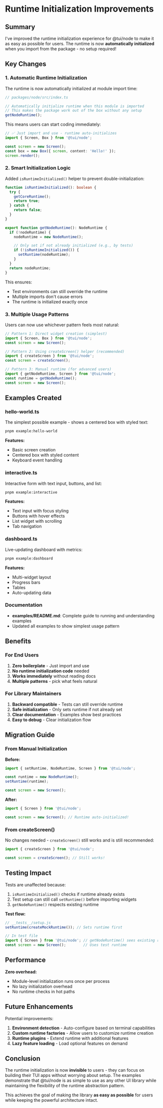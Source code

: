 # Runtime Initialization Improvements

## Summary

I've improved the runtime initialization experience for @tui/node to make it as easy as possible for users. The runtime is now **automatically initialized** when you import from the package - no setup required!

## Key Changes

### 1. Automatic Runtime Initialization

The runtime is now automatically initialized at module import time:

```typescript
// packages/node/src/index.ts

// Automatically initialize runtime when this module is imported
// This makes the package work out of the box without any setup
getNodeRuntime();
```

This means users can start coding immediately:

```typescript
// ✅ Just import and use - runtime auto-initializes
import { Screen, Box } from '@tui/node';

const screen = new Screen();
const box = new Box({ screen, content: 'Hello!' });
screen.render();
```

### 2. Smart Initialization Logic

Added `isRuntimeInitialized()` helper to prevent double-initialization:

```typescript
function isRuntimeInitialized(): boolean {
  try {
    getCoreRuntime();
    return true;
  } catch {
    return false;
  }
}

export function getNodeRuntime(): NodeRuntime {
  if (!nodeRuntime) {
    nodeRuntime = new NodeRuntime();

    // Only set if not already initialized (e.g., by tests)
    if (!isRuntimeInitialized()) {
      setRuntime(nodeRuntime);
    }
  }
  return nodeRuntime;
}
```

This ensures:
- Test environments can still override the runtime
- Multiple imports don't cause errors
- The runtime is initialized exactly once

### 3. Multiple Usage Patterns

Users can now use whichever pattern feels most natural:

```typescript
// Pattern 1: Direct widget creation (simplest)
import { Screen, Box } from '@tui/node';
const screen = new Screen();

// Pattern 2: Using createScreen() helper (recommended)
import { createScreen } from '@tui/node';
const screen = createScreen();

// Pattern 3: Manual runtime (for advanced users)
import { getNodeRuntime, Screen } from '@tui/node';
const runtime = getNodeRuntime();
const screen = new Screen();
```

## Examples Created

### hello-world.ts

The simplest possible example - shows a centered box with styled text:

```bash
pnpm example:hello-world
```

**Features:**
- Basic screen creation
- Centered box with styled content
- Keyboard event handling

### interactive.ts

Interactive form with text input, buttons, and list:

```bash
pnpm example:interactive
```

**Features:**
- Text input with focus styling
- Buttons with hover effects
- List widget with scrolling
- Tab navigation

### dashboard.ts

Live-updating dashboard with metrics:

```bash
pnpm example:dashboard
```

**Features:**
- Multi-widget layout
- Progress bars
- Tables
- Auto-updating data

### Documentation

- **examples/README.md**: Complete guide to running and understanding examples
- Updated all examples to show simplest usage pattern

## Benefits

### For End Users

1. **Zero boilerplate** - Just import and use
2. **No runtime initialization code** needed
3. **Works immediately** without reading docs
4. **Multiple patterns** - pick what feels natural

### For Library Maintainers

1. **Backward compatible** - Tests can still override runtime
2. **Safe initialization** - Only sets runtime if not already set
3. **Clear documentation** - Examples show best practices
4. **Easy to debug** - Clear initialization flow

## Migration Guide

### From Manual Initialization

**Before:**
```typescript
import { setRuntime, NodeRuntime, Screen } from '@tui/node';

const runtime = new NodeRuntime();
setRuntime(runtime);

const screen = new Screen();
```

**After:**
```typescript
import { Screen } from '@tui/node';

const screen = new Screen(); // Runtime auto-initialized!
```

### From createScreen()

No changes needed - `createScreen()` still works and is still recommended:

```typescript
import { createScreen } from '@tui/node';

const screen = createScreen(); // Still works!
```

## Testing Impact

Tests are unaffected because:

1. `isRuntimeInitialized()` checks if runtime already exists
2. Test setup can still call `setRuntime()` before importing widgets
3. `getNodeRuntime()` respects existing runtime

**Test flow:**
```typescript
// __tests__/setup.js
setRuntime(createMockRuntime()); // Sets runtime first

// In test file
import { Screen } from '@tui/node'; // getNodeRuntime() sees existing runtime
const screen = new Screen();        // Uses test runtime
```

## Performance

**Zero overhead:**
- Module-level initialization runs once per process
- No lazy initialization overhead
- No runtime checks in hot paths

## Future Enhancements

Potential improvements:

1. **Environment detection** - Auto-configure based on terminal capabilities
2. **Custom runtime factories** - Allow users to customize runtime creation
3. **Runtime plugins** - Extend runtime with additional features
4. **Lazy feature loading** - Load optional features on demand

## Conclusion

The runtime initialization is now **invisible** to users - they can focus on building their TUI apps without worrying about setup. The examples demonstrate that @tui/node is as simple to use as any other UI library while maintaining the flexibility of the runtime abstraction pattern.

This achieves the goal of making the library **as easy as possible** for users while keeping the powerful architecture intact.
